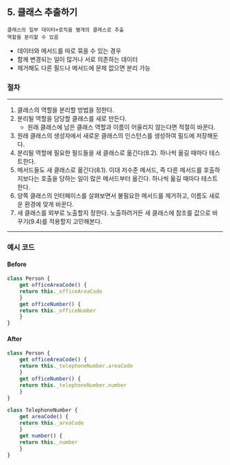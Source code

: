 ## 5. 클래스 추출하기

    클래스의 일부 데이터+로직을 별개의 클래스로 추출  
    역할을 분리할 수 있음

- 데이터와 메서드를 따로 묶을 수 있는 경우
- 함께 변경되는 일이 많거나 서로 의존하는 데이터
- 제거해도 다른 필드나 메서드에 문제 없으면 분리 가능

### 절차
----

1. 클래스의 역할을 분리할 방법을 정한다.
2. 분리될 역할을 담당할 클래스를 새로 만든다.
    - 원래 클래스에 남은 클래스 역할과 이름이 어울리지 않는다면 적절히 바꾼다.
3. 원래 클래스의 생성자에서 새로운 클래스의 인스턴스를 생성하여 필드에 저장해둔다.
4. 분리될 역할에 필요한 필드들을 새 클래스로 옮긴다(8.2). 하나씩 옮길 때마다 테스트한다.
5. 메서드들도 새 클래스로 옮긴다(8.1). 이대 저수준 메서드, 즉 다른 메서드를 호출하지보다는 호출을 당하는 일이 많은 메서드부터 옮긴다. 하나씩 옮길 때마다 테스트한다.
6. 양쪽 클래스의 인터페이스를 살펴보면서 불필요한 메서드를 제거하고, 이름도 새로운 환경에 맞게 바꾼다.
7. 새 클래스를 외부로 노출할지 정한다. 노출하려거든 새 클래스에 참조를 값으로 바꾸기(9.4)를 적용할지 고민해본다.

----

### 예시 코드

#### Before
```js
class Person {
    get officeAreaCode() {
    return this._officeAreaCode
    }
    get officeNumber() {
    return this._officeNumber
    }
}
```

#### After
```js
class Person {
    get officeAreaCode() {
    return this._telephoneNumber.areaCode
    }
    get officeNumber() {
    return this._telephoneNumber.number
    }
}

class TelephoneNumber {
    get areaCode() {
    return this._areaCode
    }
    get number() {
    return this._number
    }
}
```
